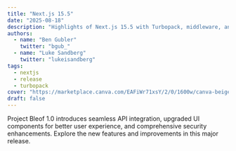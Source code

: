 ```yaml
---
title: "Next.js 15.5"
date: "2025-08-18"
description: "Highlights of Next.js 15.5 with Turbopack, middleware, and TypeScript improvements."
authors:
  - name: "Ben Gubler"
    twitter: "bgub_"
  - name: "Luke Sandberg"
    twitter: "lukeisandberg"
tags:
  - nextjs
  - release
  - turbopack
cover: "https://marketplace.canva.com/EAFiWr71xsY/2/0/1600w/canva-beige-aesthetic-photo-collage-fashion-blog-banner-hx3PQjy8K-g.jpg"
draft: false
---
```

Project Bleof 1.0 introduces seamless API integration, upgraded UI components for better user experience, and comprehensive security enhancements. Explore the new features and improvements in this major release.